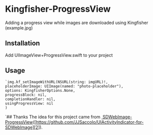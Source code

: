 # Kingfisher-ProgressView
Adding a progress view while images are downloaded using Kingfisher
![]()(example.jpg)


## Installation
Add UIImageView+ProgressView.swift to your project

## Usage
```
`img.kf_setImageWithURL(NSURL(string: imgURL)!,
placeholderImage: UIImage(named: "photo-placeholder"),
options: KingfisherOptions.None,
progressBlock: nil,
completionHandler: nil,
usingProgressView: nil
)
```
`## Thanks
The idea for this project came from [ SDWebImage-ProgressView]()([https://github.com/JJSaccolo/UIActivityIndicator-for-SDWebImage][2]).

[2]:	https://github.com/kevinrenskers/SDWebImage-ProgressView

